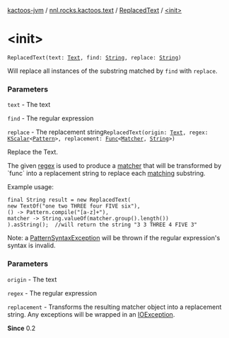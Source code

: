 [kactoos-jvm](../../index.md) / [nnl.rocks.kactoos.text](../index.md) / [ReplacedText](index.md) / [&lt;init&gt;](./-init-.md)

# &lt;init&gt;

`ReplacedText(text: `[`Text`](../../nnl.rocks.kactoos/-text/index.md)`, find: `[`String`](https://kotlinlang.org/api/latest/jvm/stdlib/kotlin/-string/index.html)`, replace: `[`String`](https://kotlinlang.org/api/latest/jvm/stdlib/kotlin/-string/index.html)`)`

Will replace all instances of the substring matched by `find`
with `replace`.

### Parameters

`text` - The text

`find` - The regular expression

`replace` - The replacement string`ReplacedText(origin: `[`Text`](../../nnl.rocks.kactoos/-text/index.md)`, regex: `[`KScalar`](../../nnl.rocks.kactoos/-k-scalar.md)`<`[`Pattern`](http://docs.oracle.com/javase/8/docs/api/java/util/regex/Pattern.html)`>, replacement: `[`Func`](../../nnl.rocks.kactoos/-func/index.md)`<`[`Matcher`](http://docs.oracle.com/javase/8/docs/api/java/util/regex/Matcher.html)`, `[`String`](https://kotlinlang.org/api/latest/jvm/stdlib/kotlin/-string/index.html)`>)`

Replace the Text.

The given [regex](http://docs.oracle.com/javase/8/docs/api/java/util/regex/Pattern.html) is used to produce a
[matcher](http://docs.oracle.com/javase/8/docs/api/java/util/regex/Pattern.html#matcher(java.lang.CharSequence)) that will be
transformed by `func` into a replacement string to replace each
[matching](http://docs.oracle.com/javase/8/docs/api/java/util/regex/Matcher.html#find()) substring.

Example usage:

```
final String result = new ReplacedText(
new TextOf("one two THREE four FIVE six"),
() -> Pattern.compile("[a-z]+"),
matcher -> String.valueOf(matcher.group().length())
).asString();  //will return the string "3 3 THREE 4 FIVE 3"
```

Note: a [PatternSyntaxException](http://docs.oracle.com/javase/8/docs/api/java/util/regex/PatternSyntaxException.html) will be thrown if the
regular expression's syntax is invalid.

### Parameters

`origin` - The text

`regex` - The regular expression

`replacement` - Transforms the resulting matcher object into a replacement
string. Any exceptions will be wrapped in an [IOException](http://docs.oracle.com/javase/8/docs/api/java/io/IOException.html).

**Since**
0.2

